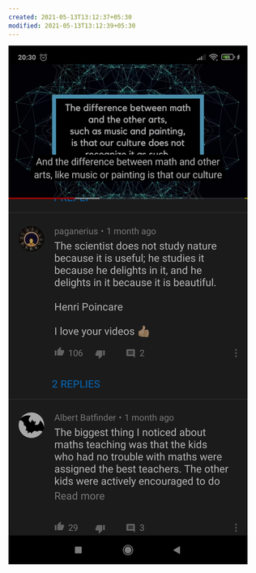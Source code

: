 ```yaml
---
created: 2021-05-13T13:12:37+05:30
modified: 2021-05-13T13:12:39+05:30
---
```


![Image](./IMG_1620891752140.jpg)
